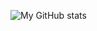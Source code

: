 ![My GitHub stats](https://github-readme-stats.vercel.app/api?username=essaJmahmood&show_icons=true&theme=onedark)
